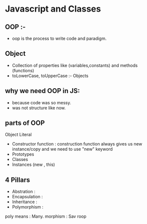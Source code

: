 # Javascript and Classes

## OOP :-
- oop is the process to write code and paradigm.

## Object
- Collection of properties like (variables,constants) and methods (functions)
- toLowerCase, toUpperCase :- Objects

## why we need OOP in JS:
- because code was so messy.
- was not structure like now.

## parts of OOP
Object Literal

- Constructor function : construction function always gives us new instance/copy and we need to use "new" keyword
- Prototypes
- Classes
- Instances (new , this)

## 4 Pillars
- Abstration :
- Encapsulation :
- Inheritance :
- Polymorphism :

poly means : Many.
morphism : Sav roop
